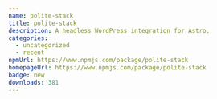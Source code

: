 ```yaml
---
name: polite-stack
title: polite-stack
description: A headless WordPress integration for Astro.
categories:
  - uncategorized
  - recent
npmUrl: https://www.npmjs.com/package/polite-stack
homepageUrl: https://www.npmjs.com/package/polite-stack
badge: new
downloads: 381
---
```

